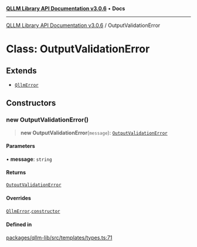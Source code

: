 [**QLLM Library API Documentation v3.0.6**](../README.md) • **Docs**

---

[QLLM Library API Documentation v3.0.6](../globals.md) / OutputValidationError

# Class: OutputValidationError

## Extends

- [`QllmError`](QllmError.md)

## Constructors

### new OutputValidationError()

> **new OutputValidationError**(`message`): [`OutputValidationError`](OutputValidationError.md)

#### Parameters

• **message**: `string`

#### Returns

[`OutputValidationError`](OutputValidationError.md)

#### Overrides

[`QllmError`](QllmError.md).[`constructor`](QllmError.md#constructors)

#### Defined in

[packages/qllm-lib/src/templates/types.ts:71](https://github.com/quantalogic/qllm/blob/b15a3aa4af263bce36ea091a0f29bf1255b95497/packages/qllm-lib/src/templates/types.ts#L71)
